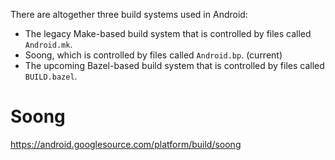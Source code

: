 There are altogether three build systems used in Android:
* The legacy Make-based build system that is controlled by files called
  `Android.mk`.
* Soong, which is controlled by files called `Android.bp`. (current)
* The upcoming Bazel-based build system that is controlled by files called
  `BUILD.bazel`.

# Soong
https://android.googlesource.com/platform/build/soong
